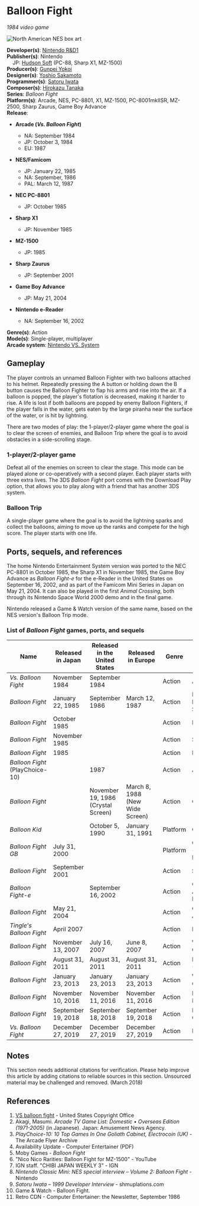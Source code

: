 # Balloon Fight

*1984 video game*

![North American NES box art](https://upload.wikimedia.org/wikipedia/en/a/a8/BalloonFightnesboxart.jpg)

**Developer(s)**: [Nintendo R&D1](https://en.wikipedia.org/wiki/Nintendo_Research_%26_Development_1)  
**Publisher(s)**: Nintendo  
&nbsp;&nbsp;&nbsp; JP: [Hudson Soft](https://en.wikipedia.org/wiki/Hudson_Soft) (PC-88, Sharp X1, MZ-1500)  
**Producer(s)**: [Gunpei Yokoi](https://en.wikipedia.org/wiki/Gunpei_Yokoi)  
**Designer(s)**: [Yoshio Sakamoto](https://en.wikipedia.org/wiki/Yoshio_Sakamoto)  
**Programmer(s)**: [Satoru Iwata](https://en.wikipedia.org/wiki/Satoru_Iwata)  
**Composer(s)**: [Hirokazu Tanaka](https://en.wikipedia.org/wiki/Hirokazu_Tanaka)  
**Series**: *Balloon Fight*  
**Platform(s)**: Arcade, NES, PC-8801, X1, MZ-1500, PC-8001mkIISR, MZ-2500, Sharp Zaurus, Game Boy Advance  
**Release**:  

- **Arcade (*Vs. Balloon Fight*)**  
  
  - NA: September 1984  
  - JP: October 3, 1984  
  - EU: 1987  

- **NES/Famicom**  

  - JP: January 22, 1985  
  - NA: September, 1986  
  - PAL: March 12, 1987  

- **NEC PC-8801**  

  - JP: October 1985  

- **Sharp X1**  

  - JP: November 1985  

- **MZ-1500**  

  - JP: 1985  

- **Sharp Zaurus**  

  - JP: September 2001  

- **Game Boy Advance**  

  - JP: May 21, 2004  

- **Nintendo e-Reader**  

  - NA: September 16, 2002  

**Genre(s)**: Action  
**Mode(s)**: Single-player, multiplayer  
**Arcade system**: [Nintendo VS. System](https://en.wikipedia.org/wiki/Nintendo_VS._System)

## Gameplay

The player controls an unnamed Balloon Fighter with two balloons attached to his helmet. Repeatedly pressing the A button or holding down the B button causes the Balloon Fighter to flap his arms and rise into the air. If a balloon is popped, the player's flotation is decreased, making it harder to rise. A life is lost if both balloons are popped by enemy Balloon Fighters, if the player falls in the water, gets eaten by the large piranha near the surface of the water, or is hit by lightning.

There are two modes of play: the 1-player/2-player game where the goal is to clear the screen of enemies, and Balloon Trip where the goal is to avoid obstacles in a side-scrolling stage.

### 1-player/2-player game

Defeat all of the enemies on screen to clear the stage. This mode can be played alone or co-operatively with a second player. Each player starts with three extra lives. The 3DS *Balloon Fight* port comes with the Download Play option, that allows you to play along with a friend that has another 3DS system.

### Balloon Trip

A single-player game where the goal is to avoid the lightning sparks and collect the balloons, aiming to move up the ranks and compete for the high score. The player starts with one life.

## Ports, sequels, and references

The home Nintendo Entertainment System version was ported to the NEC PC-8801 in October 1985, the Sharp X1 in November 1985, the Game Boy Advance as *Balloon Fight-e* for the e-Reader in the United States on September 16, 2002, and as part of the Famicom Mini Series in Japan on May 21, 2004. It can also be played in the first *Animal Crossing*, both through its Nintendo Space World 2000 demo and in the final game.

Nintendo released a Game & Watch version of the same name, based on the NES version's Balloon Trip mode.

### List of *Balloon Fight* games, ports, and sequels

| Name                                      | Released in Japan        | Released in the United States | Released in Europe              | Genre   | System                                       |
|-------------------------------------------|----------------------------|--------------------------------|----------------------------------|---------|----------------------------------------------|
| *Vs. Balloon Fight*                       | November 1984              | September 1984                |                                  | Action  | Arcade                                       |
| *Balloon Fight*                          | January 22, 1985          | September 1986                | March 12, 1987                  | Action  | Nintendo Entertainment System/Famicom       |
| *Balloon Fight*                          | October 1985               |                                |                                  | Action  | PC-88                                        |
| *Balloon Fight*                          | November 1985              |                                |                                  | Action  | Sharp X1                                     |
| *Balloon Fight*                          | 1985                       |                                |                                  | Action  | MZ-1500                                     |
| *Balloon Fight* (PlayChoice-10)         |                            | 1987                           |                                  | Action  | Arcade                                       |
| *Balloon Fight*                          |                            | November 19, 1986 (Crystal Screen) | March 8, 1988 (New Wide Screen) | Action  | Game & Watch                                 |
| *Balloon Kid*                            |                            | October 5, 1990               | January 31, 1991                 | Platform| Game Boy                                     |
| *Balloon Fight GB*                       | July 31, 2000             |                                |                                  | Platform| Game Boy Color (Nintendo Power)             |
| *Balloon Fight*                          | September 2001            |                                |                                  | Action  | Sharp Zaurus                                 |
| *Balloon Fight-e*                        |                            | September 16, 2002           |                                  | Action  | Game Boy Advance (e-Reader)                 |
| *Balloon Fight*                          | May 21, 2004              |                                |                                  | Action  | Game Boy Advance                             |
| *Tingle's Balloon Fight*                 | April 2007                |                                |                                  | Action  | Nintendo DS                                  |
| *Balloon Fight*                          | November 13, 2007         | July 16, 2007                 | June 8, 2007                     | Action  | Wii (Virtual Console)                        |
| *Balloon Fight*                          | August 31, 2011           | August 31, 2011               | August 31, 2011                  | Action  | Nintendo 3DS (Virtual Console)              |
| *Balloon Fight*                          | January 23, 2013          | January 23, 2013              | January 23, 2013                 | Action  | Wii U (Virtual Console)                     |
| *Balloon Fight*                          | November 10, 2016         | November 11, 2016             | November 11, 2016                | Action  | NES Classic Edition                          |
| *Balloon Fight*                          | September 19, 2018        | September 18, 2018            | September 19, 2018               | Action  | Nintendo Switch Online                        |
| *Vs. Balloon Fight*                      | December 27, 2019         | December 27, 2019             | December 27, 2019                | Action  | Nintendo Switch                              |

## Notes

This section needs additional citations for verification. Please help improve this article by adding citations to reliable sources in this section. Unsourced material may be challenged and removed. (March 2018)

## References

1. [VS balloon fight](https://cocatalog.loc.gov) - United States Copyright Office  
2. Akagi, Masumi. *Arcade TV Game List: Domestic • Overseas Edition (1971-2005)* (in Japanese). Japan: Amusement News Agency.  
3. *PlayChoice-10: 10 Top Games In One Goliath Cabinet, Electrocoin (UK)* - The Arcade Flyer Archive  
4. Availability Update - Computer Entertainer (PDF)  
5. Moby Games - *Balloon Fight*  
6. "Nico Nico Rarities: Balloon Fight for MZ-1500" - YouTube  
7. IGN staff. "CHIBI JAPAN WEEKLY 3" - IGN  
8. *Nintendo Classic Mini: NES special interview – Volume 2: Balloon Fight* - Nintendo  
9. *Satoru Iwata – 1999 Developer Interview* - shmuplations.com  
10. Game & Watch - Balloon Fight.  
11. Retro CDN - Computer Entertainer: the Newsletter, September 1986  

